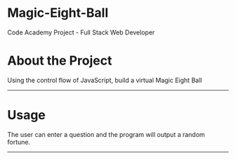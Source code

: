# Magic-Eight-Ball
Code Academy Project - Full Stack Web Developer

# About the Project

 Using the control flow of JavaScript, build a virtual Magic Eight Ball

---
# Usage

The user can enter a question and the program will output a random fortune.


---

